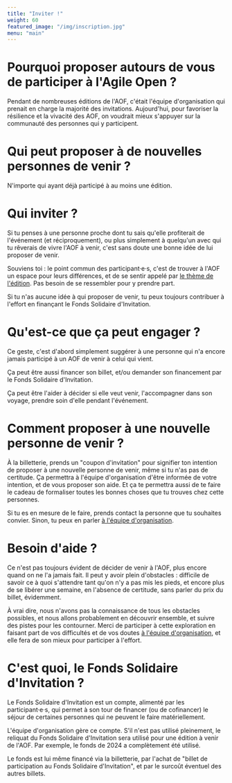 ```yaml
---
title: "Inviter !"
weight: 60
featured_image: "/img/inscription.jpg"
menu: "main"
---
```


# Pourquoi proposer autours de vous de participer à l'Agile Open ?

Pendant de nombreuses éditions de l'AOF, c'était l'équipe d'organisation qui
prenait en charge la majorité des invitations.  Aujourd'hui, pour favoriser la
résilience et la vivacité des AOF, on voudrait mieux s'appuyer sur la
communauté des personnes qui y participent.

# Qui peut proposer à de nouvelles personnes de venir ?

N'importe qui ayant déjà participé à au moins une édition.

# Qui inviter ?

Si tu penses à une personne proche dont tu sais qu'elle profiterait de
l'événement (et réciproquement), ou plus simplement à quelqu'un avec qui tu rêverais de vivre l'AOF
à venir, c'est sans doute une bonne idée de lui proposer de venir.

Souviens toi : le point commun des participant·e·s, c'est de trouver à l'AOF un
espace pour leurs différences, et de se sentir appelé par [le thème de l'édition](/). Pas besoin de se ressembler pour y prendre
part.

Si tu n'as aucune idée à qui proposer de venir, tu peux toujours contribuer à l'effort
en finançant le Fonds Solidaire d'Invitation.

# Qu'est-ce que ça peut engager ?

Ce geste, c'est d'abord simplement suggérer à une personne qui n'a encore jamais participé
à un AOF de venir à celui qui vient.

Ça peut être aussi financer son billet, et/ou demander son financement par le
Fonds Solidaire d'Invitation.

Ça peut être l'aider à décider si elle veut venir, l'accompagner dans son
voyage, prendre soin d'elle pendant l'événement.

# Comment proposer à une nouvelle personne de venir ?

À la billetterie, prends un "coupon d'invitation" pour signifier ton intention
de proposer à une nouvelle personne de venir, même si tu n'as pas de certitude. Ça permettra à l'équipe
d'organisation d'être informée de votre intention, et de vous proposer son
aide. Et ça te permettra aussi de te faire le cadeau de formaliser toutes les 
bonnes choses que tu trouves chez cette personnes.

Si tu es en mesure de le faire, prends contact la personne que tu souhaites
convier. Sinon, tu peux en parler [à l'équipe
d'organisation](mailto:staff@agileopenfrance.com).

# Besoin d'aide ?

Ce n'est pas toujours évident de décider de venir à l'AOF, plus encore quand on
ne l'a jamais fait.  Il peut y avoir plein d'obstacles : difficile de
savoir ce à quoi s'attendre tant qu'on n'y a pas mis les pieds, et encore plus
de se libérer une semaine, en l'absence de certitude, sans parler du prix du
billet, évidemment.

À vrai dire, nous n'avons pas la connaissance de tous les obstacles possibles,
et nous allons probablement en découvrir ensemble, et suivre des pistes pour
les contourner. Merci de participer à cette exploration en faisant part de vos
difficultés et de vos doutes [à l'équipe d'organisation](mailto:staff@agileopenfrance.com), et elle fera de son mieux
pour participer à l'effort.

# C'est quoi, le Fonds Solidaire d'Invitation ?

Le Fonds Solidaire d'Invitation est un compte, alimenté par les participant·e·s,
qui permet à son tour de financer (ou de cofinancer) le séjour de certaines personnes 
qui ne peuvent le faire matériellement.

L'équipe d'organisation gère ce compte.  S'il n'est pas utilisé pleinement, le
reliquat du Fonds Solidaire d'Invitation sera utilisé pour une édition à venir de l'AOF.
Par exemple, le fonds de 2024 a complètement été utilisé.

Le fonds est lui même financé via la billetterie, par l'achat de "billet de
participation au Fonds Solidaire d'Invitation", et par le surcoût éventuel des
autres billets.
